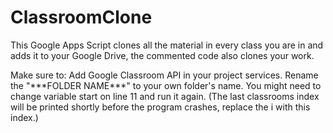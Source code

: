 # ClassroomClone
This Google Apps Script clones all the material in every class you are in and adds it to your Google Drive, the commented code also clones your work.

Make sure to:
Add Google Classroom API in your project services.
Rename the "\*\*\*FOLDER NAME\*\*\*" to your own folder's name.
You might need to change variable start on line 11 and run it again. (The last classrooms index will be printed shortly before the program crashes, replace the i with this index.)
